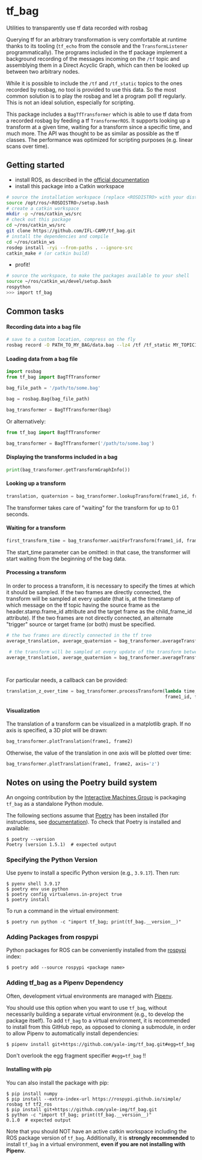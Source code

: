 # tf_bag


Utilities to transparently use tf data recorded with rosbag

Querying tf for an arbitrary transformation is very comfortable
at runtime thanks to its tooling (`tf_echo` from the console and
the `TransformListener` programmatically). The programs included in the
tf package implement a background recording of the messages incoming on
the `/tf` topic and assemblying them in a Direct Acyclic Graph, which
can then be looked up between two arbitrary nodes.

While it is possible to include the `/tf` and `/tf_static` topics to the 
ones recorded by rosbag, no tool is provided to use this data. So the 
most common solution is to play the rosbag and let a program poll tf regularly. 
This is not an ideal solution, especially for scripting.

This package includes a `BagTfTransformer` which is able to use tf data
from a recorded rosbag by feeding a tf `TransformerROS`.
It supports looking up a transform at a given time,
waiting for a transform since a specific time, and much more. The API was
thought to be as similar as possible as the tf classes. The performance
was optimized for scripting purposes (e.g. linear scans over time).

## Getting started
- install ROS, as described in the [official documentation](http://wiki.ros.org/ROS/Installation)
- install this package into a Catkin workspace
```bash
# source the installation workspace (replace <ROSDISTRO> with your distro, e.g. noetic)
source /opt/ros/<ROSDISTRO>/setup.bash
# create a catkin workspace
mkdir -p ~/ros/catkin_ws/src
# check out this package
cd ~/ros/catkin_ws/src
git clone https://github.com/IFL-CAMP/tf_bag.git
# install the dependencies and compile
cd ~/ros/catkin_ws
rosdep install -ryi --from-paths . --ignore-src
catkin_make # (or catkin build)
```
- profit!
```bash
# source the workspace, to make the packages available to your shell
source ~/ros/catkin_ws/devel/setup.bash
rospython
>>> import tf_bag
```

## Common tasks

#### Recording data into a bag file
```bash
# save to a custom location, compress on the fly
rosbag record -O PATH_TO_MY_BAG/data.bag --lz4 /tf /tf_static MY_TOPIC1 MY_TOPIC2 <...>
```

#### Loading data from a bag file
```python
import rosbag
from tf_bag import BagTfTransformer

bag_file_path = '/path/to/some.bag'

bag = rosbag.Bag(bag_file_path)

bag_transformer = BagTfTransformer(bag)
```

Or alternatively:

```python
from tf_bag import BagTfTransformer

bag_transformer = BagTfTransformer('/path/to/some.bag')
```

#### Displaying the transforms included in a bag
```python
print(bag_transformer.getTransformGraphInfo())
```

#### Looking up a transform
```python
translation, quaternion = bag_transformer.lookupTransform(frame1_id, frame2_id, time)
```

The transformer takes care of "waiting" for the transform for up to 0.1
seconds.

#### Waiting for a transform
```python
first_transform_time = bag_transformer.waitForTransform(frame1_id, frame2_id, start_time)
```

The start_time parameter can be omitted: in that case, the transformer will
start waiting from the beginning of the bag data.

#### Processing a transform

In order to process a transform, it is necessary to specify the times at
which it should be sampled. If the two frames are directly connected, the
transform will be sampled at every update (that is, at the timestamp of
which message on the tf topic having the source frame as the header.stamp.frame_id
attribute and the target frame as the child_frame_id attribute). If the
two frames are not directly connected, an alternate "trigger" source or target
frame (or both) must be specified.

```python
# the two frames are directly connected in the tf tree
average_translation, average_quaternion = bag_transformer.averageTransform(frame1_id, frame2_id)

 # the transform will be sampled at every update of the transform between frame1 and frame2
average_translation, average_quaternion = bag_transformer.averageTransform(frame3, frame6,
                                                                           trigger_orig_frame=frame1_id,
                                                                           trigger_dest_frame=frame2_id)
```

For particular needs, a callback can be provided:
```python
translation_z_over_time = bag_transformer.processTransform(lambda time, transform: transform[0][2], 
                                                           frame1_id, frame2_id, start_time)
```

#### Visualization

The translation of a transform can be visualized in a matplotlib graph.
If no axis is specified, a 3D plot will be drawn:
```python
bag_transformer.plotTranslation(frame1, frame2)
```

Otherwise, the value of the translation in one axis will be plotted over time:
```python
bag_transformer.plotTranslation(frame1, frame2, axis='z')
```


## Notes on using the Poetry build system

An ongoing contribution by the [Interactive Machines Group](https://interactive-machines.com/) is packaging `tf_bag` as a standalone Python module.

The following sections assume that [Poetry](https://python-poetry.org/) has been installed (for instructions, see [documentation](https://python-poetry.org/docs/#installation)).
To check that Poetry is installed and available:

```console
$ poetry --version
Poetry (version 1.5.1)  # expected output
```


### Specifying the Python Version

Use pyenv to install a specific Python version (e.g., `3.9.17`).
Then run:

```console
$ pyenv shell 3.9.17
$ poetry env use python
$ poetry config virtualenvs.in-project true
$ poetry install
```

To run a command in the virtual environment:

```console
$ poetry run python -c "import tf_bag; print(tf_bag.__version__)"
```


### Adding Packages from rospypi

Python packages for ROS can be conveniently installed from the [rospypi](https://github.com/rospypi/simple) index:

```console
$ poetry add --source rospypi <package name>
```


### Adding tf_bag as a Pipenv Dependency

Often, development virtual environments are managed with [Pipenv](https://pipenv.pypa.io/).

You should use this option when you want to use `tf_bag`, without necessarily building a separate virtual environment (e.g., to develop the package itself).
To add `tf_bag` to a virtual environment, it is recommended to install from this GitHub repo, as opposed to cloning a submodule, in order to allow Pipenv to automatically install dependencies:

```console
$ pipenv install git+https://github.com/yale-img/tf_bag.git#egg=tf_bag
```

Don't overlook the egg fragment specifier `#egg=tf_bag` !!


#### Installing with pip

You can also install the package with pip:

```console
$ pip install numpy
$ pip install --extra-index-url https://rospypi.github.io/simple/ rosbag tf tf2_ros
$ pip install git+https://github.com/yale-img/tf_bag.git
$ python -c "import tf_bag; print(tf_bag.__version__)"
0.1.0  # expected output
```

Note that you should NOT have an active catkin workspace including the ROS package version of `tf_bag`.
Additionally, it is **strongly recommended** to install `tf_bag` in a virtual environment, **even if you are not installing with Pipenv**.